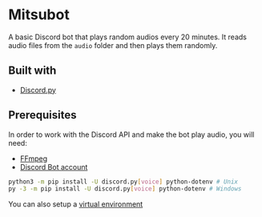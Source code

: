 # Mitsubot
A basic Discord bot that plays random audios every 20 minutes. It reads audio files from the `audio` folder and then plays them randomly.

## Built with
- [Discord.py](https://discordpy.readthedocs.io/en/stable/)

## Prerequisites
In order to work with the Discord API and make the bot play audio, you will need:
- [FFmpeg](https://ffmpeg.org/)
- [Discord Bot account](https://discordpy.readthedocs.io/en/stable/discord.html)

```sh
python3 -m pip install -U discord.py[voice] python-dotenv # Unix
py -3 -m pip install -U discord.py[voice] python-dotenv # Windows
```
You can also setup a [virtual environment](https://discordpy.readthedocs.io/en/stable/intro.html#virtual-environments)
